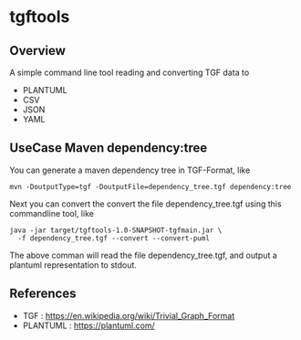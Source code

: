 # tgftools

## Overview

A simple command line tool reading and converting TGF data to

* PLANTUML
* CSV
* JSON
* YAML

## UseCase Maven dependency:tree

You can generate a maven dependency tree in TGF-Format, like

```
mvn -DoutputType=tgf -DoutputFile=dependency_tree.tgf dependency:tree
```

Next you can convert the convert the file dependency_tree.tgf using this
commandline tool, like

```
java -jar target/tgftools-1.0-SNAPSHOT-tgfmain.jar \
  -f dependency_tree.tgf --convert --convert-puml
```

The above comman will read the file dependency_tree.tgf, and 
output a plantuml representation to stdout.



## References

* TGF : https://en.wikipedia.org/wiki/Trivial_Graph_Format
* PLANTUML : https://plantuml.com/
